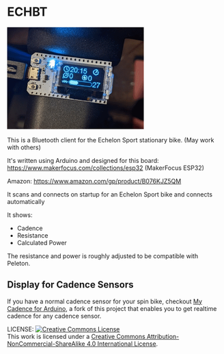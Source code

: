 # ECHBT

![Screenshot](icons/screenshot.png)

This is a Bluetooth client for the Echelon Sport stationary bike. (May work with others)

It's written using Arduino and designed for this board: https://www.makerfocus.com/collections/esp32 (MakerFocus ESP32)

Amazon: https://www.amazon.com/gp/product/B076KJZ5QM

It scans and connects on startup for an Echelon Sport bike and connects automatically

It shows:
* Cadence
* Resistance
* Calculated Power

The resistance and power is roughly adjusted to be compatible with Peleton.

## Display for Cadence Sensors
If you have a normal cadence sensor for your spin bike, checkout [My Cadence for Arduino](https://github.com/jamesmontemagno/mycadence-arduino), a fork of this project that enables you to get realtime cadence for any cadence sensor.

LICENSE: <a rel="license" href="http://creativecommons.org/licenses/by-nc-sa/4.0/"><img alt="Creative Commons License" style="border-width:0" src="https://i.creativecommons.org/l/by-nc-sa/4.0/80x15.png" /></a><br />This work is licensed under a <a rel="license" href="http://creativecommons.org/licenses/by-nc-sa/4.0/">Creative Commons Attribution-NonCommercial-ShareAlike 4.0 International License</a>.


